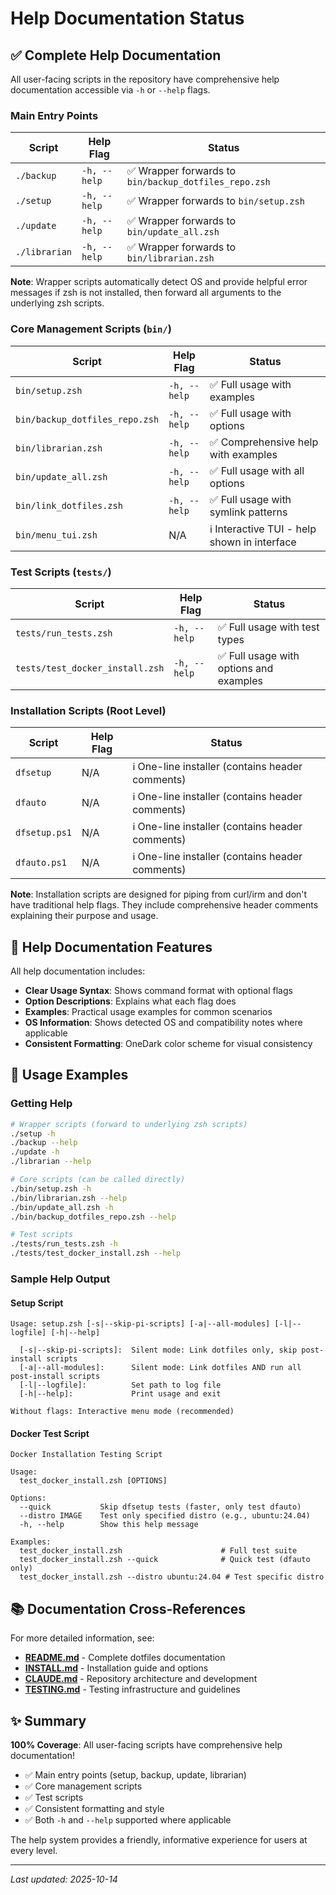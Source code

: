 # Help Documentation Status

## ✅ Complete Help Documentation

All user-facing scripts in the repository have comprehensive help documentation accessible via `-h` or `--help` flags.

### Main Entry Points

| Script | Help Flag | Status |
|--------|-----------|--------|
| `./backup` | `-h, --help` | ✅ Wrapper forwards to `bin/backup_dotfiles_repo.zsh` |
| `./setup` | `-h, --help` | ✅ Wrapper forwards to `bin/setup.zsh` |
| `./update` | `-h, --help` | ✅ Wrapper forwards to `bin/update_all.zsh` |
| `./librarian` | `-h, --help` | ✅ Wrapper forwards to `bin/librarian.zsh` |

**Note**: Wrapper scripts automatically detect OS and provide helpful error messages if zsh is not installed, then forward all arguments to the underlying zsh scripts.

### Core Management Scripts (`bin/`)

| Script | Help Flag | Status |
|--------|-----------|--------|
| `bin/setup.zsh` | `-h, --help` | ✅ Full usage with examples |
| `bin/backup_dotfiles_repo.zsh` | `-h, --help` | ✅ Full usage with options |
| `bin/librarian.zsh` | `-h, --help` | ✅ Comprehensive help with examples |
| `bin/update_all.zsh` | `-h, --help` | ✅ Full usage with all options |
| `bin/link_dotfiles.zsh` | `-h, --help` | ✅ Full usage with symlink patterns |
| `bin/menu_tui.zsh` | N/A | ℹ️  Interactive TUI - help shown in interface |

### Test Scripts (`tests/`)

| Script | Help Flag | Status |
|--------|-----------|--------|
| `tests/run_tests.zsh` | `-h, --help` | ✅ Full usage with test types |
| `tests/test_docker_install.zsh` | `-h, --help` | ✅ Full usage with options and examples |

### Installation Scripts (Root Level)

| Script | Help Flag | Status |
|--------|-----------|--------|
| `dfsetup` | N/A | ℹ️  One-line installer (contains header comments) |
| `dfauto` | N/A | ℹ️  One-line installer (contains header comments) |
| `dfsetup.ps1` | N/A | ℹ️  One-line installer (contains header comments) |
| `dfauto.ps1` | N/A | ℹ️  One-line installer (contains header comments) |

**Note**: Installation scripts are designed for piping from curl/irm and don't have traditional help flags. They include comprehensive header comments explaining their purpose and usage.

## 📖 Help Documentation Features

All help documentation includes:

- **Clear Usage Syntax**: Shows command format with optional flags
- **Option Descriptions**: Explains what each flag does
- **Examples**: Practical usage examples for common scenarios
- **OS Information**: Shows detected OS and compatibility notes where applicable
- **Consistent Formatting**: OneDark color scheme for visual consistency

## 🎯 Usage Examples

### Getting Help

```bash
# Wrapper scripts (forward to underlying zsh scripts)
./setup -h
./backup --help
./update -h
./librarian --help

# Core scripts (can be called directly)
./bin/setup.zsh -h
./bin/librarian.zsh --help
./bin/update_all.zsh -h
./bin/backup_dotfiles_repo.zsh --help

# Test scripts
./tests/run_tests.zsh -h
./tests/test_docker_install.zsh --help
```

### Sample Help Output

#### Setup Script
```
Usage: setup.zsh [-s|--skip-pi-scripts] [-a|--all-modules] [-l|--logfile] [-h|--help]

  [-s|--skip-pi-scripts]:  Silent mode: Link dotfiles only, skip post-install scripts
  [-a|--all-modules]:      Silent mode: Link dotfiles AND run all post-install scripts
  [-l|--logfile]:          Set path to log file
  [-h|--help]:             Print usage and exit

Without flags: Interactive menu mode (recommended)
```

#### Docker Test Script
```
Docker Installation Testing Script

Usage:
  test_docker_install.zsh [OPTIONS]

Options:
  --quick           Skip dfsetup tests (faster, only test dfauto)
  --distro IMAGE    Test only specified distro (e.g., ubuntu:24.04)
  -h, --help        Show this help message

Examples:
  test_docker_install.zsh                      # Full test suite
  test_docker_install.zsh --quick              # Quick test (dfauto only)
  test_docker_install.zsh --distro ubuntu:24.04 # Test specific distro
```

## 📚 Documentation Cross-References

For more detailed information, see:

- **[README.md](README.md)** - Complete dotfiles documentation
- **[INSTALL.md](INSTALL.md)** - Installation guide and options
- **[CLAUDE.md](CLAUDE.md)** - Repository architecture and development
- **[TESTING.md](TESTING.md)** - Testing infrastructure and guidelines

## ✨ Summary

**100% Coverage**: All user-facing scripts have comprehensive help documentation!

- ✅ Main entry points (setup, backup, update, librarian)
- ✅ Core management scripts  
- ✅ Test scripts
- ✅ Consistent formatting and style
- ✅ Both `-h` and `--help` supported where applicable

The help system provides a friendly, informative experience for users at every level.

---

*Last updated: 2025-10-14*
